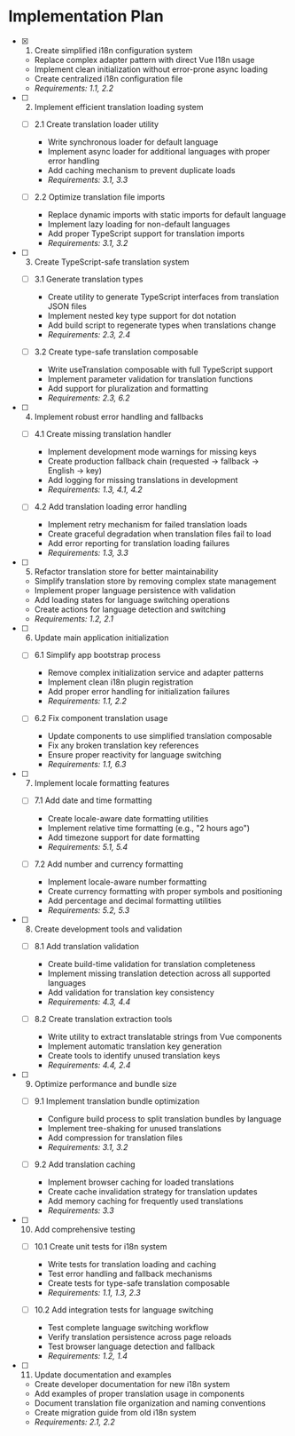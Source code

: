 # Implementation Plan

- [x] 1. Create simplified i18n configuration system
  - Replace complex adapter pattern with direct Vue I18n usage
  - Implement clean initialization without error-prone async loading
  - Create centralized i18n configuration file
  - _Requirements: 1.1, 2.2_

- [ ] 2. Implement efficient translation loading system
  - [ ] 2.1 Create translation loader utility
    - Write synchronous loader for default language
    - Implement async loader for additional languages with proper error handling
    - Add caching mechanism to prevent duplicate loads
    - _Requirements: 3.1, 3.3_

  - [ ] 2.2 Optimize translation file imports
    - Replace dynamic imports with static imports for default language
    - Implement lazy loading for non-default languages
    - Add proper TypeScript support for translation imports
    - _Requirements: 3.1, 3.2_

- [ ] 3. Create TypeScript-safe translation system
  - [ ] 3.1 Generate translation types
    - Create utility to generate TypeScript interfaces from translation JSON files
    - Implement nested key type support for dot notation
    - Add build script to regenerate types when translations change
    - _Requirements: 2.3, 2.4_

  - [ ] 3.2 Create type-safe translation composable
    - Write useTranslation composable with full TypeScript support
    - Implement parameter validation for translation functions
    - Add support for pluralization and formatting
    - _Requirements: 2.3, 6.2_

- [ ] 4. Implement robust error handling and fallbacks
  - [ ] 4.1 Create missing translation handler
    - Implement development mode warnings for missing keys
    - Create production fallback chain (requested → fallback → English → key)
    - Add logging for missing translations in development
    - _Requirements: 1.3, 4.1, 4.2_

  - [ ] 4.2 Add translation loading error handling
    - Implement retry mechanism for failed translation loads
    - Create graceful degradation when translation files fail to load
    - Add error reporting for translation loading failures
    - _Requirements: 1.3, 3.3_

- [ ] 5. Refactor translation store for better maintainability
  - Simplify translation store by removing complex state management
  - Implement proper language persistence with validation
  - Add loading states for language switching operations
  - Create actions for language detection and switching
  - _Requirements: 1.2, 2.1_

- [ ] 6. Update main application initialization
  - [ ] 6.1 Simplify app bootstrap process
    - Remove complex initialization service and adapter patterns
    - Implement clean i18n plugin registration
    - Add proper error handling for initialization failures
    - _Requirements: 1.1, 2.2_

  - [ ] 6.2 Fix component translation usage
    - Update components to use simplified translation composable
    - Fix any broken translation key references
    - Ensure proper reactivity for language switching
    - _Requirements: 1.1, 6.3_

- [ ] 7. Implement locale formatting features
  - [ ] 7.1 Add date and time formatting
    - Create locale-aware date formatting utilities
    - Implement relative time formatting (e.g., "2 hours ago")
    - Add timezone support for date formatting
    - _Requirements: 5.1, 5.4_

  - [ ] 7.2 Add number and currency formatting
    - Implement locale-aware number formatting
    - Create currency formatting with proper symbols and positioning
    - Add percentage and decimal formatting utilities
    - _Requirements: 5.2, 5.3_

- [ ] 8. Create development tools and validation
  - [ ] 8.1 Add translation validation
    - Create build-time validation for translation completeness
    - Implement missing translation detection across all supported languages
    - Add validation for translation key consistency
    - _Requirements: 4.3, 4.4_

  - [ ] 8.2 Create translation extraction tools
    - Write utility to extract translatable strings from Vue components
    - Implement automatic translation key generation
    - Create tools to identify unused translation keys
    - _Requirements: 4.4, 2.4_

- [ ] 9. Optimize performance and bundle size
  - [ ] 9.1 Implement translation bundle optimization
    - Configure build process to split translation bundles by language
    - Implement tree-shaking for unused translations
    - Add compression for translation files
    - _Requirements: 3.1, 3.2_

  - [ ] 9.2 Add translation caching
    - Implement browser caching for loaded translations
    - Create cache invalidation strategy for translation updates
    - Add memory caching for frequently used translations
    - _Requirements: 3.3_

- [ ] 10. Add comprehensive testing
  - [ ] 10.1 Create unit tests for i18n system
    - Write tests for translation loading and caching
    - Test error handling and fallback mechanisms
    - Create tests for type-safe translation composable
    - _Requirements: 1.1, 1.3, 2.3_

  - [ ] 10.2 Add integration tests for language switching
    - Test complete language switching workflow
    - Verify translation persistence across page reloads
    - Test browser language detection and fallback
    - _Requirements: 1.2, 1.4_

- [ ] 11. Update documentation and examples
  - Create developer documentation for new i18n system
  - Add examples of proper translation usage in components
  - Document translation file organization and naming conventions
  - Create migration guide from old i18n system
  - _Requirements: 2.1, 2.2_
